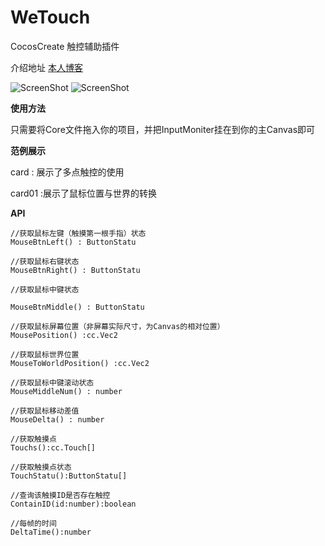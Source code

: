 # WeTouch
CocosCreate 触控辅助插件

介绍地址 [本人博客](https://blog.csdn.net/f980511/article/details/89033050)

![ScreenShot](https://img-blog.csdnimg.cn/2019040419313889.gif)
![ScreenShot](https://img-blog.csdnimg.cn/20190411165524134.GIF)

**使用方法**

  只需要将Core文件拖入你的项目，并把InputMoniter挂在到你的主Canvas即可

**范例展示**

  card : 展示了多点触控的使用
  
  card01 :展示了鼠标位置与世界的转换
  
**API**
  
  ```
  //获取鼠标左键（触摸第一根手指）状态
  MouseBtnLeft() : ButtonStatu
  
  //获取鼠标右键状态
  MouseBtnRight() : ButtonStatu
  
  //获取鼠标中键状态

  MouseBtnMiddle() : ButtonStatu
  
  //获取鼠标屏幕位置（非屏幕实际尺寸，为Canvas的相对位置）
  MousePosition() :cc.Vec2
  
  //获取鼠标世界位置
  MouseToWorldPosition() :cc.Vec2
    
  //获取鼠标中键滚动状态
  MouseMiddleNum() : number
  
  //获取鼠标移动差值
  MouseDelta() : number

  //获取触摸点
  Touchs():cc.Touch[]
  
  //获取触摸点状态
  TouchStatu():ButtonStatu[]
  
  //查询该触摸ID是否存在触控
  ContainID(id:number):boolean
  
  //每帧的时间
  DeltaTime():number
  ```
  
